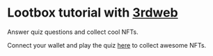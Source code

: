 # Lootbox tutorial with [3rdweb](https://thirdweb.com)

Answer quiz questions and collect cool NFTs.

Connect your wallet and play the quiz [here](https://coin-lootbox.fly.dev/) to collect awesome NFTs.
